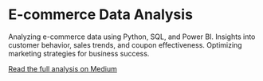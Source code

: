 # E-commerce Data Analysis

Analyzing e-commerce data using Python, SQL, and Power BI. Insights into customer behavior, sales trends, and coupon effectiveness. Optimizing marketing strategies for business success.

[Read the full analysis on Medium](https://medium.com/@navalesnahuel/commerce-analysis-2048621c3417)
